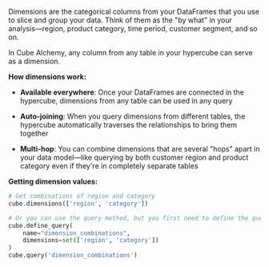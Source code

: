 Dimensions are the categorical columns from your DataFrames that you use to slice and group your data. Think of them as the "by what" in your analysis—region, product category, time period, customer segment, and so on.

In Cube Alchemy, any column from any table in your hypercube can serve as a dimension.

**How dimensions work:**

- **Available everywhere**: Once your DataFrames are connected in the hypercube, dimensions from any table can be used in any query

- **Auto-joining**: When you query dimensions from different tables, the hypercube automatically traverses the relationships to bring them together

- **Multi-hop**: You can combine dimensions that are several "hops" apart in your data model—like querying by both customer region and product category even if they're in completely separate tables

**Getting dimension values:**

```python
# Get combinations of region and category
cube.dimensions(['region', 'category'])

# Or you can use the query method, but you first need to define the query without metrics
cube.define_query(
    name="dimension_combinations",
    dimensions=set(['region', 'category'])
)
cube.query('dimension_combinations')
```